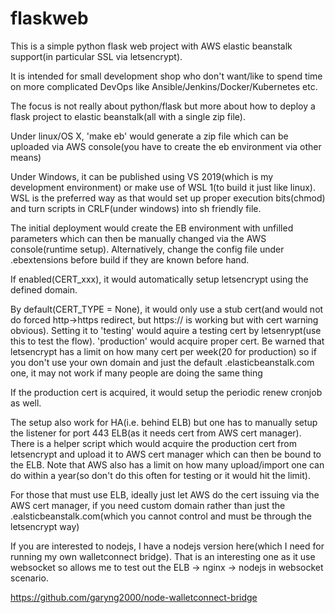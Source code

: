 # flaskweb
This is a simple python flask web project with AWS elastic beanstalk support(in particular SSL via letsencrypt). 

It is intended for small development shop who don't want/like to spend time on more complicated DevOps like Ansible/Jenkins/Docker/Kubernetes etc.

The focus is not really about python/flask but more about how to deploy a flask project to elastic beanstalk(all with a single zip file).

Under linux/OS X, 'make eb' would generate a zip file which can be uploaded via AWS console(you have to create the eb environment via other means)

Under Windows, it can be published using VS 2019(which is my development environment) or make use of WSL 1(to build it just like linux). WSL is the preferred way as that would set up proper execution bits(chmod) and turn scripts in CRLF(under windows) into sh friendly file.

The initial deployment would create the EB environment with unfilled parameters which can then be manually changed via the AWS console(runtime setup). Alternatively, change the config file under .ebextensions before build if they are known before hand.

If enabled(CERT_xxx), it would automatically setup letsencrypt using the defined domain.

By default(CERT_TYPE = None), it would only use a stub cert(and would not do forced http->https redirect, but https:// is working but with cert warning obvious). Setting it to 'testing' would aquire a testing cert by letsenrypt(use this to test the flow). 'production' would acquire proper cert. Be warned that letsencrypt has a limit on how many cert per week(20 for production) so if you don't use your own domain and just the default .elasticbeanstalk.com one, it may not work if many people are doing the same thing

If the production cert is acquired, it would setup the periodic renew cronjob as well.

The setup also work for HA(i.e. behind ELB) but one has to manually setup the listener for port 443 ELB(as it needs cert from AWS cert manager). There is a helper script which would acquire the production cert from letsencrypt and upload it to AWS cert manager which can then be bound to the ELB. Note that AWS also has a limit on how many upload/import one can do within a year(so don't do this often for testing or it would hit the limit).

For those that must use ELB, ideally just let AWS do the cert issuing via the AWS cert manager, if you need custom domain rather than just the .ealsticbeanstalk.com(which you cannot control and must be through the letsencrypt way)

If you are interested to nodejs, I have a nodejs version here(which I need for running my own walletconnect bridge). That is an interesting one as it use websocket so allows me to test out the ELB -> nginx -> nodejs in websocket scenario.

https://github.com/garyng2000/node-walletconnect-bridge
